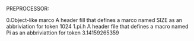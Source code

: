PREPROCESSOR:

0.Object-like marco
A header fill that defines a marco named SIZE as an abbriviation for token 1024
1.pi.h
A header file that defines a macro named Pi as an abbriviattion for token 3.14159265359
